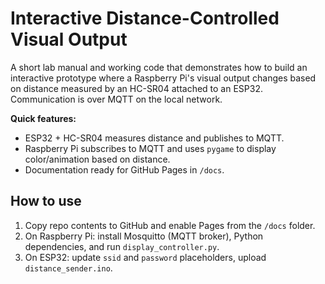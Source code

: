 # Interactive Distance-Controlled Visual Output

A short lab manual and working code that demonstrates how to build an interactive prototype where a Raspberry Pi's visual output changes based on distance measured by an HC-SR04 attached to an ESP32. Communication is over MQTT on the local network.

**Quick features:**
- ESP32 + HC-SR04 measures distance and publishes to MQTT.
- Raspberry Pi subscribes to MQTT and uses `pygame` to display color/animation based on distance.
- Documentation ready for GitHub Pages in `/docs`.

## How to use
1. Copy repo contents to GitHub and enable Pages from the `/docs` folder.
2. On Raspberry Pi: install Mosquitto (MQTT broker), Python dependencies, and run `display_controller.py`.
3. On ESP32: update `ssid` and `password` placeholders, upload `distance_sender.ino`.
